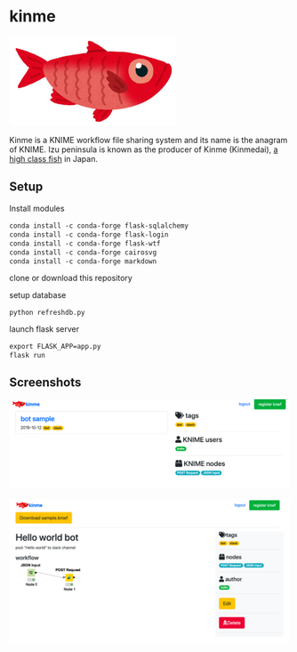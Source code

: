 # kinme

![kinme](images/kinme.png)

Kinme is a KNIME workflow file sharing system and its name is the anagram of KNIME. Izu peninsula is known as the producer of Kinme (Kinmedai), [a high class fish](https://www.thesushigeek.com/the-sushi-geek/2016/01/17/kinmedai-%E9%87%91%E7%9B%AE%E9%AF%9B-splendid-alfonsino) in Japan.

## Setup

Install modules

    conda install -c conda-forge flask-sqlalchemy
    conda install -c conda-forge flask-login
    conda install -c conda-forge flask-wtf
    conda install -c conda-forge cairosvg
    conda install -c conda-forge markdown

clone or download this repository

setup database

    python refreshdb.py

launch flask server

    export FLASK_APP=app.py
    flask run

## Screenshots

![index](images/index.png)

![workflow](images/wf.png)

